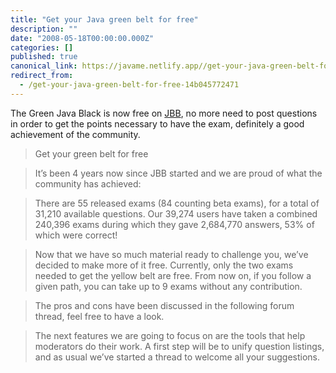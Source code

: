 ```yaml
---
title: "Get your Java green belt for free"
description: ""
date: "2008-05-18T00:00:00.000Z"
categories: []
published: true
canonical_link: https://javame.netlify.app//get-your-java-green-belt-for-free-14b045772471
redirect_from:
  - /get-your-java-green-belt-for-free-14b045772471
---
```


The Green Java Black is now free on [JBB](http://www.javablackbelt.com/), no more need to post questions in order to get the points necessary to have the exam, definitely a good achievement of the community.

> Get your green belt for free

> It’s been 4 years now since JBB started and we are proud of what the community has achieved:

> There are 55 released exams (84 counting beta exams), for a total of 31,210 available questions. Our 39,274 users have taken a combined 240,396 exams during which they gave 2,684,770 answers, 53% of which were correct!

> Now that we have so much material ready to challenge you, we’ve decided to make more of it free. Currently, only the two exams needed to get the yellow belt are free. From now on, if you follow a given path, you can take up to 9 exams without any contribution.

> The pros and cons have been discussed in the following forum thread, feel free to have a look.

> The next features we are going to focus on are the tools that help moderators do their work. A first step will be to unify question listings, and as usual we’ve started a thread to welcome all your suggestions.

